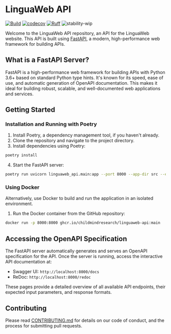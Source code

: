 # LinguaWeb API

[![Build](https://github.com/childmindresearch/linguaweb-api/actions/workflows/test.yaml/badge.svg?branch=main)](https://github.com/childmindresearch/linguaweb-api/actions/workflows/test.yaml?query=branch%3Amain)
[![codecov](https://codecov.io/gh/childmindresearch/linguaweb-api/branch/main/graph/badge.svg?token=22HWWFWPW5)](https://codecov.io/gh/childmindresearch/linguaweb-api)
[![Ruff](https://img.shields.io/endpoint?url=https://raw.githubusercontent.com/astral-sh/ruff/main/assets/badge/v2.json)](https://github.com/astral-sh/ruff)
![stability-wip](https://img.shields.io/badge/stability-work_in_progress-lightgrey.svg)

Welcome to the LinguaWeb API repository, an API for the LinguaWeb website. This API is built using [FastAPI](https://fastapi.tiangolo.com/), a modern, high-performance web framework for building APIs.

## What is a FastAPI Server?

FastAPI is a high-performance web framework for building APIs with Python 3.6+ based on standard Python type hints. It's known for its speed, ease of use, and automatic generation of OpenAPI documentation. This makes it ideal for building robust, scalable, and well-documented web applications and services.

## Getting Started

### Installation and Running with Poetry

1. Install Poetry, a dependency management tool, if you haven't already.
2. Clone the repository and navigate to the project directory.
3. Install dependencies using Poetry:

```bash
poetry install
```

4. Start the FastAPI server:

```bash
poetry run uvicorn linguaweb_api.main:app --port 8000 --app-dir src --env-file .env.example --reload
```

### Using Docker

Alternatively, use Docker to build and run the application in an isolated environment.

1. Run the Docker container from the GitHub repository:

```bash
docker run -p 8000:8000 ghcr.io/childmindresearch/linguaweb-api:main
```

## Accessing the OpenAPI Specification

The FastAPI server automatically generates and serves an OpenAPI specification for the API. Once the server is running, access the interactive API documentation at:

- Swagger UI: `http://localhost:8000/docs`
- ReDoc: `http://localhost:8000/redoc`

These pages provide a detailed overview of all available API endpoints, their expected input parameters, and response formats.

## Contributing

Please read [CONTRIBUTING.md](CONTRIBUTING.md) for details on our code of conduct, and the process for submitting pull requests.
